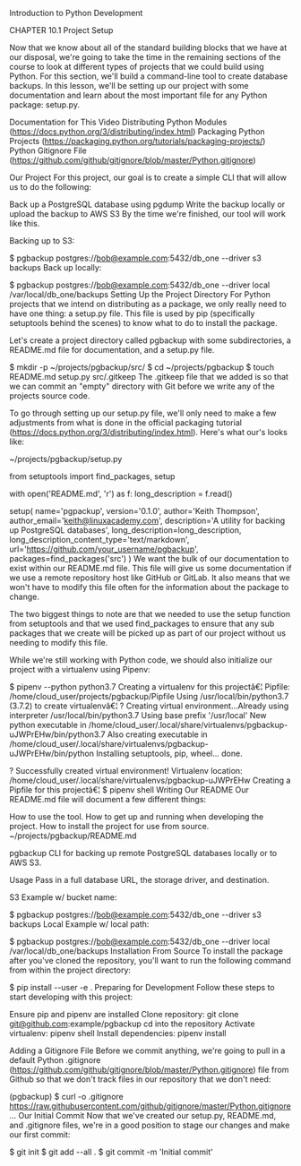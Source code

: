 Introduction to Python Development 


CHAPTER 10.1
Project Setup


Now that we know about all of the standard building blocks that we have at our disposal,
we're going to take the time in the remaining sections of the course to look at
different types of projects that we could build using Python. For this section, we'll build a command-line tool to create database backups. In this lesson, we'll be setting up our project with some documentation and learn about the most important file for any Python package: setup.py.

Documentation for This Video
Distributing Python Modules (https://docs.python.org/3/distributing/index.html)
Packaging Python Projects (https://packaging.python.org/tutorials/packaging-projects/)
Python Gitignore File (https://github.com/github/gitignore/blob/master/Python.gitignore)

Our Project
For this project, our goal is to create a simple CLI that will allow us to do the following:

Back up a PostgreSQL database using pgdump
Write the backup locally or upload the backup to AWS S3
By the time we're finished, our tool will work like this.

Backing up to S3:

$ pgbackup postgres://bob@example.com:5432/db_one --driver s3 backups
Back up locally:

$ pgbackup postgres://bob@example.com:5432/db_one --driver local /var/local/db_one/backups
Setting Up the Project Directory
For Python projects that we intend on distributing as a package, we only really need to have one thing: a setup.py file. This file is used by pip (specifically setuptools behind the scenes) to know what to do to install the package.

Let's create a project directory called pgbackup with some subdirectories, a README.md file for documentation, and a setup.py file.

$ mkdir -p ~/projects/pgbackup/src/
$ cd ~/projects/pgbackup
$ touch README.md setup.py src/.gitkeep
The .gitkeep file that we added is so that we can commit an "empty" directory with Git before we write any of the projects source code.

To go through setting up our setup.py file, we'll only need to make a few adjustments from what is done in the official packaging tutorial (https://docs.python.org/3/distributing/index.html). Here's what our's looks like:

~/projects/pgbackup/setup.py

from setuptools import find_packages, setup

with open('README.md', 'r') as f:
    long_description = f.read()

setup(
    name='pgpackup',
    version='0.1.0',
    author='Keith Thompson',
    author_email='keith@linuxacademy.com',
    description='A utility for backing up PostgreSQL databases',
    long_description=long_description,
    long_description_content_type='text/markdown',
    url='https://github.com/your_username/pgbackup',
    packages=find_packages('src')
)
We want the bulk of our documentation to exist within our README.md file. This file will give us some documentation if we use a remote repository host like GitHub or GitLab. It also means that we won't have to modify this file often for the information about the package to change.

The two biggest things to note are that we needed to use the setup function from setuptools and that we used find_packages to ensure that any sub packages that we create will be picked up as part of our project without us needing to modify this file.

While we're still working with Python code, we should also initialize our project with a virtualenv using Pipenv:

$ pipenv --python python3.7
Creating a virtualenv for this projectâ€¦
Pipfile: /home/cloud_user/projects/pgbackup/Pipfile
Using /usr/local/bin/python3.7 (3.7.2) to create virtualenvâ€¦
? Creating virtual environment...Already using interpreter /usr/local/bin/python3.7
Using base prefix '/usr/local'
New python executable in /home/cloud_user/.local/share/virtualenvs/pgbackup-uJWPrEHw/bin/python3.7
Also creating executable in /home/cloud_user/.local/share/virtualenvs/pgbackup-uJWPrEHw/bin/python
Installing setuptools, pip, wheel...
done.

? Successfully created virtual environment!
Virtualenv location: /home/cloud_user/.local/share/virtualenvs/pgbackup-uJWPrEHw
Creating a Pipfile for this projectâ€¦
$ pipenv shell
Writing Our README
Our README.md file will document a few different things:

How to use the tool.
How to get up and running when developing the project.
How to install the project for use from source.
~/projects/pgbackup/README.md



pgbackup
CLI for backing up remote PostgreSQL databases locally or to AWS S3.

Usage
Pass in a full database URL, the storage driver, and destination.

S3 Example w/ bucket name:

$ pgbackup postgres://bob@example.com:5432/db_one --driver s3 backups
Local Example w/ local path:

$ pgbackup postgres://bob@example.com:5432/db_one --driver local /var/local/db_one/backups
Installation From Source
To install the package after you've cloned the repository, you'll want to run the following command from within the project directory:

$ pip install --user -e .
Preparing for Development
Follow these steps to start developing with this project:

Ensure pip and pipenv are installed
Clone repository: git clone git@github.com:example/pgbackup
cd into the repository
Activate virtualenv: pipenv shell
Install dependencies: pipenv install

Adding a Gitignore File
Before we commit anything, we're going to pull in a default Python .gitignore (https://github.com/github/gitignore/blob/master/Python.gitignore) file from Github so that we don't track files in our repository that we don't need:

(pgbackup) $ curl -o .gitignore https://raw.githubusercontent.com/github/gitignore/master/Python.gitignore
...
Our Initial Commit
Now that we've created our setup.py, README.md, and .gitignore files, we're in a good position to stage our changes and make our first commit:

$ git init
$ git add --all .
$ git commit -m 'Initial commit'